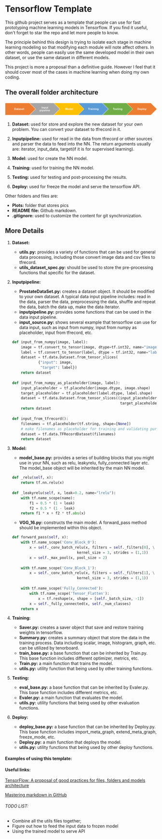 # Tensorflow Template
This github project serves as a template that people can
use for fast prototyping machine learning models in
Tensorflow. If you find it useful, don't forget to star
the repo and let more people to know.

The principle behind this design is trying to isolate each
stage in machine learning modeling so that modifying
each module will note affect others. In other words, people
can easily use the same developed model in their own dataset,
or use the same dataset in different models.

This project is more a proposal than a definitive guide.
However I feel that it should cover most of the cases in 
machine learning when doing my own coding.

## The overall folder architecture
![WHole process for machine learning](/Plots/Overflow.png)

1. __Dataset:__ used for store and explore the new dataset for your own problem.
You can convert your dataset to tfrecord in it.

2. __Inputpipeline:__ used for read in the data from tfrecord or other sources and parser
the data to feed into the NN. The return arguments usually are: iterator, input_data,
target(if it is for supervised learning).

3. __Model:__ used for create the NN model.

4. __Training:__ used for training the NN model.

5. __Testing:__ used for testing and post-processing the results.

6. __Deploy:__ used for freeze the model and serve the tensorflow API.

Other folders and files are:
* __Plots:__ folder that stores pics
* __README file:__  Github markdown.
* __.gitignore:__ used to customize the content for git synchronization.

## More Details
1. __Dataset:__
    * __utils.py:__ provides a variety of functions that can be used for
    general data processing, including those convert image data and csv files
    to tfrecord.
    * __utils_dataset_spec.py:__ should be used to store the pre-processing functions
    that specific for the dataset.
2. __Inputpipeline:__
    * __ProstateDataSet.py:__ creates a dataset object. It should be modified to your
    own dataset. A typical data input pipeline includes: read in the data, parser the data,
     preprocessing the data, shuffle and repeat the data, batch the data up, 
     make the data iterator.
    * __inputpipeline.py:__ provides some functions that can be used in the 
    data input pipeline.
    * __input_source.py:__ shows several example that tensorflow can use for data
    input, such as input from numpy, input from numpy as placeholder, input from 
    tfrecord, etc.

    ```python
    def input_from_numpy(image, label):
        image = tf.convert_to_tensor(image, dtype=tf.int32, name="image")
        label = tf.convert_to_tensor(label, dtype = tf.int32, name="label")
        dataset = tf.data.Dataset.from_tensor_slices(
                {"input": image,
                 "target": label})
        return dataset
    
    def input_from_numpy_as_placeholder(image, label):
        input_placeholder = tf.placeholder(image.dtype, image.shape)
        target_placeholder = tf.placeholder(label.dtype, label.shape)
        dataset = tf.data.Dataset.from_tensor_slices((input_placeholder, \
                                                      target_placeholder))
        return dataset
    
    def input_from_tfrecord():
        filenames = tf.placeholder(tf.string, shape=[None])
        # make filenames as placeholder for training and validating purpose
        dataset = tf.data.TFRecordDataset(filenames)
        return dataset
    ```

3. __Model:__
    * __model_base.py:__ provides a series of building blocks that you might
    use in your NN, such as relu, leakyrelu, fully_connected layer etc. The
    model_base object will be inherited by the main NN model.
    ```python
    def _relu(self, x):
        return tf.nn.relu(x)
    
    def _leakyrelu(self, x, leak=0.2, name="lrelu"):
        with tf.name_scope(name):
            f1 = 0.5 * (1 + leak)
            f2 = 0.5 * (1 - leak)
        return f1 * x + f2 * tf.abs(x)
    ```
    * __VGG_16.py:__ constructs the main model. A forward_pass method should be
    implemented within this object.
    ```python
    def forward_pass(self, x):
        with tf.name_scope('Conv_Block_0'):
            x = self._conv_batch_relu(x, filters = self._filters[0], \
                                  kernel_size = 3, strides = (1,1))
            x = self._max_pool(x, pool_size = 2)
        
        with tf.name_scope('Conv_Block_1'):
            x = self._conv_batch_relu(x, filters = self._filters[1], \
                                  kernel_size = 3, strides = (1,1))
                
        with tf.name_scope('Fully_Connected'):
            with tf.name_scope('Tensor_Flatten'):
                x = tf.reshape(x, shape = [self._batch_size, -1])
            x = self._fully_connected(x, self._num_classes)
        return x
    ``` 
4. __Training:__
    * __Saver.py:__ creates a saver object that save and restore training weights
    in tensorflow.
    * __Summary.py:__ creates a summary object that store the data in the training
    process. Data including scalar, image, histogram, graph, etc. can be utilized
    by tenorboard.
    * __train_base.py:__ a base function that can be inherited by Train.py.
    This base function includes different optimizer, metrics, etc. 
    * __Train.py:__ a main function that trains the model. 
    * __utils.py:__ utility function that being used by other training functions.

5. __Testing:__
    * __eval_base.py:__ a base function that can be inherited by Evaler.py.
    This base function includes different metrics, etc.
    * __Evaler.py:__ a main function that evaluates the model.
    * __utils.py:__ utility functions that being used by other evaluation 
    functions.

6. __Deploy:__
    * __deploy_base.py:__ a base function that can be inherited by Deploy.py.
    This base function includes import_meta_graph, extend_meta_graph, freeze_mode,
    etc.
    * __Deploy.py:__ a main function that deploys the model.
    * __utils.py:__ utility functions that being used by other deploy 
    functions.

#### Examples of using this template:


#### Useful links:
[TensorFlow: A proposal of good practices for files, folders and models architecture](
https://blog.metaflow.fr/tensorflow-a-proposal-of-good-practices-for-files-folders-and-models-architecture-f23171501ae3
)

[Mastering markdown in GitHub](https://guides.github.com/features/mastering-markdown/)

###### TODO LIST:
+ Combine all the utils files together;
+ Figure out how to feed the input data to frozen model
+ Using the trained model to serve API

 